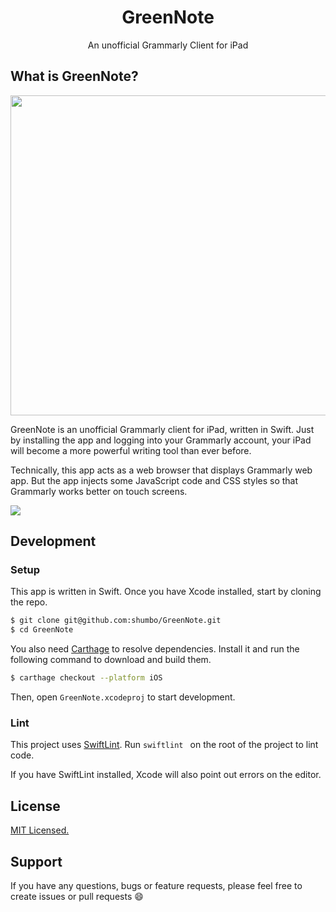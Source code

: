 <p align="center">
  <h1 align="center">GreenNote</h1>
  <p align="center">An unofficial Grammarly Client for iPad</p>
</p>

## What is GreenNote?

<p align="center"><img style="width: 512px; max-width: 100%;" src="https://shumbo.github.io/GreenNote/images/mock.png"></p>

GreenNote is an unofficial Grammarly client for iPad, written in Swift. Just by installing the app and logging into your Grammarly account, your iPad will become a more powerful writing tool than ever before.

Technically, this app acts as a web browser that displays Grammarly web app. But the app injects some JavaScript code and CSS styles so that Grammarly works better on touch screens.

[<img src="https://shumbo.github.io/GreenNote/images/Download_on_the_App_Store_Badge_US-UK_RGB_blk_092917.svg">](https://itunes.apple.com/us/app/greennote-for-ipad/id1386842524?l=ja&ls=1&mt=8)

## Development

### Setup

This app is written in Swift. Once you have Xcode installed, start by cloning the repo.

```bash
$ git clone git@github.com:shumbo/GreenNote.git
$ cd GreenNote
```

You also need [Carthage](https://github.com/Carthage/Carthage) to resolve dependencies. Install it and run the following command to download and build them.

```bash
$ carthage checkout --platform iOS
```

Then, open `GreenNote.xcodeproj` to start development.

### Lint

This project uses [SwiftLint](https://github.com/realm/SwiftLint). Run `swiftlint ` on the root of the project to lint code.

If you have SwiftLint installed, Xcode will also point out errors on the editor.

## License

[MIT Licensed.](https://github.com/shumbo/GreenNote/blob/master/LICENSE)

## Support

If you have any questions, bugs or feature requests, please feel free to create issues or pull requests :smile:

